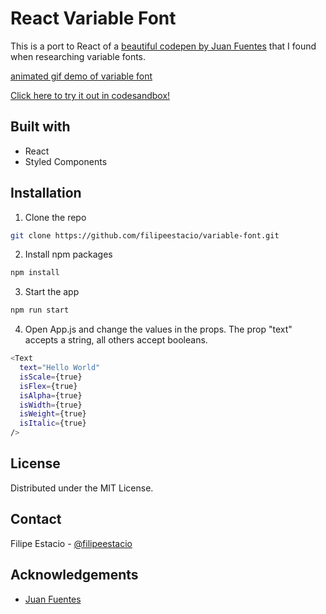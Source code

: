# React Variable Font

This is a port to React of a [beautiful codepen by Juan Fuentes](https://codepen.io/JuanFuentes/pen/rgXKGQ) that I found when researching variable fonts.

[animated gif demo of variable font](variable-font-demo.gif)

[Click here to try it out in codesandbox!](https://githubbox.com/filipeestacio/variable-font)

## Built with
- React
- Styled Components

## Installation
1. Clone the repo
```sh
git clone https://github.com/filipeestacio/variable-font.git
```
2. Install npm packages
```sh
npm install
```
3. Start the app
```sh
npm run start
```
4. Open App.js and change the values in the props. The prop "text" accepts a string, all others accept booleans.
```sh
<Text
  text="Hello World"
  isScale={true}
  isFlex={true}
  isAlpha={true}
  isWidth={true}
  isWeight={true}
  isItalic={true}
/>
```

## License
Distributed under the MIT License.

## Contact
Filipe Estacio - [@filipeestacio](https://twitter.com/FilipeEstacio)

## Acknowledgements
- [Juan Fuentes](https://codepen.io/JuanFuentes)
